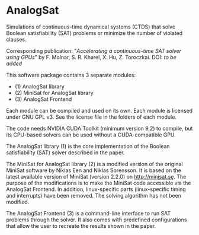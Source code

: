 # AnalogSat
Simulations of continuous-time dynamical systems (CTDS) that solve Boolean satisfiability (SAT) problems or minimize the number of violated clauses.

Corresponding publication:
"_Accelerating a continuous-time SAT solver using GPUs_"
by F. Molnar, S. R. Kharel, X. Hu, Z. Toroczkai.
DOI: _to be added_


This software package contains 3 separate modules:

- (1) AnalogSat library
- (2) MiniSat for AnalogSat library
- (3) AnalogSat Frontend

Each module can be compiled and used on its own. 
Each module is licensed under GNU GPL v3. 
See the license file in the folders of each module.

The code needs NVIDIA CUDA Toolkit (minimum version 9.2) to compile, but its CPU-based solvers can
be used without a CUDA-compatible GPU.

The AnalogSat library (1) is the core implementation of the Boolean 
satisfiability (SAT) solver described in the paper.

The MiniSat for AnalogSat library (2) is a modified version of the original 
MiniSat software by Niklas Een and Niklas Sorensson. It is based on the latest
available version of MiniSat (version 2.2.0) on http://minisat.se. The purpose
of the modifications is to make the MiniSat code accessible via the AnalogSat
Frontend. In addition, linux-specific parts (linux-specific timing and
interrupts) have been removed. The solving algorithm has not been modified.

The AnalogSat Frontend (3) is a command-line interface to run SAT problems through the solver. It also comes with predefined configurations that allow the user to recreate the results shown in the paper.

